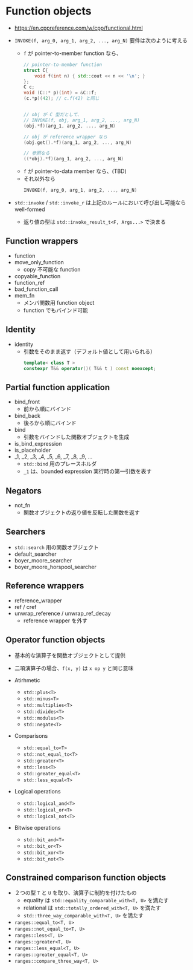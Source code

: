 # Function objects
- <https://en.cppreference.com/w/cpp/functional.html>

- `INVOKE(f, arg_0, arg_1, arg_2, ..., arg_N)` 要件は次のように考える
  - `f` が pointer-to-member function なら、
    ```C++
    // pointer-to-member function
    struct C{
        void f(int n) { std::cout << n << '\n'; }
    };
    C c;
    void (C::* p)(int) = &C::f;
    (c.*p)(42); // c.f(42) と同じ


    // obj が C 型だとして、
    // INVOKE(f, obj, arg_1, arg_2, ..., arg_N)
    (obj.*f)(arg_1, arg_2, ..., arg_N)

    // obj が reference wrapper なら
    (obj.get().*f)(arg_1, arg_2, ..., arg_N)

    // 参照なら
    ((*obj).*f)(arg_1, arg_2, ..., arg_N)
    ```
  - `f` が pointer-to-data member なら、(TBD)
  - それ以外なら
    ```C++
    INVOKE(f, arg_0, arg_1, arg_2, ..., arg_N)
    ```

- `std::invoke` / `std::invoke_r` は上記のルールにおいて呼び出し可能なら well-formed
  - 返り値の型は `std::invoke_result_t<F, Args...>` で決まる


## Function wrappers
- function
- move_only_function
  - copy 不可能な function
- copyable_function
- function_ref
- bad_function_call
- mem_fn
  - メンバ関数用 function object
  - function でもバインド可能


## Identity
- identity
  - 引数をそのまま返す（デフォルト値として用いられる）
    ```C++
    template< class T >
    constexpr T&& operator()( T&& t ) const noexcept;
    ```


## Partial function application
- bind_front
  - 前から順にバインド
- bind_back
  - 後ろから順にバインド
- bind
  - 引数をバインドした関数オブジェクトを生成
- is_bind_expression
- is_placeholder
- _1, _2, _3, _4, _5, _6, _7, _8, _9, ... <!--markdownlint-disable-line MD037-->
  - `std::bind` 用のプレースホルダ
  - `_1` は、bounded expression 実行時の第一引数を表す


## Negators
- not_fn
  - 関数オブジェクトの返り値を反転した関数を返す


## Searchers
- `std::search` 用の関数オブジェクト
- default_searcher
- boyer_moore_searcher
- boyer_moore_horspool_searcher


## Reference wrappers
- reference_wrapper
- ref / cref
- unwrap_reference / unwrap_ref_decay
  - reference wrapper を外す


## Operator function objects
- 基本的な演算子を関数オブジェクトとして提供
- 二項演算子の場合、`f(x, y)` は `x op y` と同じ意味

- Atirhmetic
  - `std::plus<T>`
  - `std::minus<T>`
  - `std::multiplies<T>`
  - `std::divides<T>`
  - `std::modulus<T>`
  - `std::negate<T>`
- Comparisons
  - `std::equal_to<T>`
  - `std::not_equal_to<T>`
  - `std::greater<T>`
  - `std::less<T>`
  - `std::greater_equal<T>`
  - `std::less_equal<T>`
- Logical operations
  - `std::logical_and<T>`
  - `std::logical_or<T>`
  - `std::logical_not<T>`
- Bitwise operations
  - `std::bit_and<T>`
  - `std::bit_or<T>`
  - `std::bit_xor<T>`
  - `std::bit_not<T>`


## Constrained comparison function objects
- ２つの型 `T` と `U` を取り、演算子に制約を付けたもの
  - equality は `std::equality_comparable_with<T, U>` を満たす
  - relational は `std::totally_ordered_with<T, U>` を満たす
  - `std::three_way_comparable_with<T, U>` を満たす
- `ranges::equal_to<T, U>`
- `ranges::not_equal_to<T, U>`
- `ranges::less<T, U>`
- `ranges::greater<T, U>`
- `ranges::less_equal<T, U>`
- `ranges::greater_equal<T, U>`
- `ranges::compare_three_way<T, U>`
